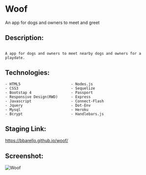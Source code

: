 # Woof

An app for dogs and owners to meet and greet

## Description:

```

A app for dogs and owners to meet nearby dogs and owners for a playdate. 

```

## Technologies:

```
- HTML5                       - Nodes.js            
- CSS3                        - Sequelize
- Bootstap 4                  - Passport
- Responsive Design(RWD)      - Express
- Javascript                  - Connect-Flash
- Jquery                      - Dot-Env
- Mysql                       - Heroku
- Bcrypt                      - Handlebars.js

```
## Staging Link:
https://bbarello.github.io/woof/


## Screenshot:

![Woof](https://user-images.githubusercontent.com/13710183/97793210-1376b580-1ba6-11eb-9831-4e399ca5a426.png)


